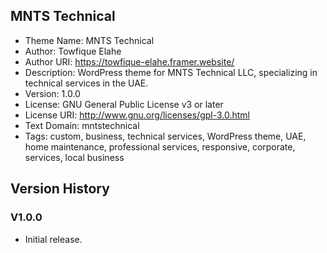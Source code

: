 ## MNTS Technical

- Theme Name: MNTS Technical
- Author: Towfique Elahe
- Author URI: https://towfique-elahe.framer.website/
- Description: WordPress theme for MNTS Technical LLC, specializing in technical services in the UAE.
- Version: 1.0.0
- License: GNU General Public License v3 or later
- License URI: http://www.gnu.org/licenses/gpl-3.0.html
- Text Domain: mntstechnical
- Tags: custom, business, technical services, WordPress theme, UAE, home maintenance, professional services, responsive, corporate, services, local business

## Version History

### V1.0.0

- Initial release.
